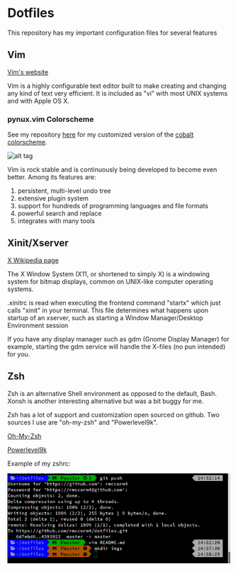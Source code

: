 # Dotfiles
This repository has my important configuration files for several features

## Vim
[Vim's website](http://www.vim.org/)

Vim is a highly configurable text editor built to make creating and changing any kind of text very efficient. It is included as "vi" with most UNIX systems and with Apple OS X. 

### pynux.vim Colorscheme
See my repository [here](https://github.com/rmccorm4/pynux.vim) for my customized version of the [cobalt colorscheme](https://github.com/sfsekaran/cobalt.vim).


![alt tag](https://upload.wikimedia.org/wikipedia/commons/4/4f/Icon-Vim.svg)

Vim is rock stable and is continuously being developed to become even better. Among its features are:
1) persistent, multi-level undo tree
2) extensive plugin system
3) support for hundreds of programming languages and file formats
4) powerful search and replace
5) integrates with many tools

## Xinit/Xserver

[X Wikipedia page](https://en.wikipedia.org/wiki/X_Window_System)

The X Window System (X11, or shortened to simply X) is a windowing system for bitmap displays, common on UNIX-like computer operating systems.

.xinitrc is read when executing the frontend command "startx" which just calls "xinit" in your terminal. This file determines what happens upon startup of an xserver, such as starting a Window Manager/Desktop Environment session

If you have any display manager such as gdm (Gnome Display Manager) for example, starting the gdm service will handle the X-files (no pun intended) for you.

## Zsh

Zsh is an alternative Shell environment as opposed to the default, Bash. Xonsh is another interesting alternative but was a bit buggy for me.

Zsh has a lot of support and customization open sourced on github. Two sources I use are "oh-my-zsh" and "Powerlevel9k".

[Oh-My-Zsh](https://github.com/robbyrussell/oh-my-zsh)

[Powerlevel9k](https://github.com/bhilburn/powerlevel9k)

Example of my zshrc:

![alt tag](/imgs/zshrc.png)
